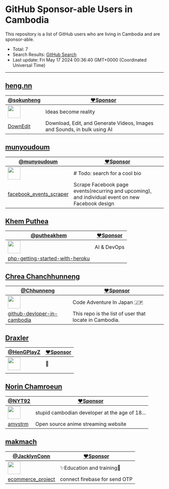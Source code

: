 # GitHub Sponsor-able Users in Cambodia

This repository is a list of GitHub users who are living in Cambodia and are sponsor-able.

- Total: 7
- Search Results: [GitHub Search](https://github.com/search?q=location%3ACambodia++is%3Asponsorable&type=users&ref=simplesearch)
- Last update: Fri May 17 2024 00:36:40 GMT+0000 (Coordinated Universal Time)

----

## [heng.nn](https://github.com/sokunheng)
    
| [@sokunheng](https://github.com/sokunheng) | [❤️Sponsor](https://github.com/sponsors/sokunheng) |
| --- | --- |
| <img src="https://avatars.githubusercontent.com/u/44894784?u=8beb74daf8871f5ffc058ccfc009b8ce4d444d50&v=4" alt="" width="40" /> | Ideas become reality |
| [DownEdit](https://github.com/sokunheng/DownEdit) | Download, Edit, and Generate Videos, Images and Sounds, in bulk using AI |


## [munyoudoum](https://github.com/munyoudoum)
    
| [@munyoudoum](https://github.com/munyoudoum) | [❤️Sponsor](https://github.com/sponsors/munyoudoum) |
| --- | --- |
| <img src="https://avatars.githubusercontent.com/u/60089135?u=5ba89d46e95b906ee98bb34e25e79ca174807e53&v=4" alt="" width="40" /> | # Todo: search for a cool bio |
| [facebook_events_scraper](https://github.com/munyoudoum/facebook_events_scraper) | Scrape Facebook page events(recurring and upcoming), and individual event on new Facebook design |


## [Khem Puthea](https://github.com/putheakhem)
    
| [@putheakhem](https://github.com/putheakhem) | [❤️Sponsor](https://github.com/sponsors/putheakhem) |
| --- | --- |
| <img src="https://avatars.githubusercontent.com/u/8064772?u=a243690fa6d1ddacc2a4bed6554bcb686085d152&v=4" alt="" width="40" /> | AI & DevOps |
| [php-getting-started-with-heroku](https://github.com/putheakhem/php-getting-started-with-heroku) | <!-- no description --> |


## [Chrea Chanchhunneng](https://github.com/Chhunneng)
    
| [@Chhunneng](https://github.com/Chhunneng) | [❤️Sponsor](https://github.com/sponsors/Chhunneng) |
| --- | --- |
| <img src="https://avatars.githubusercontent.com/u/47348453?u=4e2fc1439c810e92308905e813108761539b4c8c&v=4" alt="" width="40" /> | Code Adventure In Japan 🇯🇵  |
| [github-devloper-in-cambodia](https://github.com/Chhunneng/github-devloper-in-cambodia) | This repo is the list of user that locate in Cambodia. |


## [Draxler](https://github.com/HenGPlayZ)
    
| [@HenGPlayZ](https://github.com/HenGPlayZ) | [❤️Sponsor](https://github.com/sponsors/HenGPlayZ) |
| --- | --- |
| <img src="https://avatars.githubusercontent.com/u/76139625?u=28d76e5371340c0d04c819a74ea902c0e80f8382&v=4" alt="" width="40" /> | 🤍 |
| <!-- no item --> | <!-- no description --> |


## [Norin Chamroeun](https://github.com/NYT92)
    
| [@NYT92](https://github.com/NYT92) | [❤️Sponsor](https://github.com/sponsors/NYT92) |
| --- | --- |
| <img src="https://avatars.githubusercontent.com/u/53612429?u=f5beee3e2480b659dac9dc259a0c055623a481a3&v=4" alt="" width="40" /> | stupid cambodian developer at the age of 18... |
| [amvstrm](https://github.com/amvstrm/amvstrm) | Open source anime streaming website |


## [makmach](https://github.com/JacklynConn)
    
| [@JacklynConn](https://github.com/JacklynConn) | [❤️Sponsor](https://github.com/sponsors/JacklynConn) |
| --- | --- |
| <img src="https://avatars.githubusercontent.com/u/148744079?u=1543ee1aef201f6c6ed901382ad49aeae265cb84&v=4" alt="" width="40" /> | ✨Education and training🚀 |
| [ecommerce_project](https://github.com/JacklynConn/ecommerce_project) | connect firebase for send OTP |

